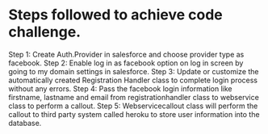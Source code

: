 # Steps followed to achieve code challenge.
Step 1: Create Auth.Provider in salesforce and choose provider type as facebook.
Step 2: Enable log in as facebook option on log in screen by going to my domain settings in salesforce.
Step 3: Update or customize the automatically created Registration Handler class to complete login process without any errors.
Step 4: Pass the facebook login information like firstname, lastname and email from registrationhandler class to webservice class to perform a callout.
Step 5: Webservicecallout class will perform the callout to third party system called heroku to store user information into the database.
